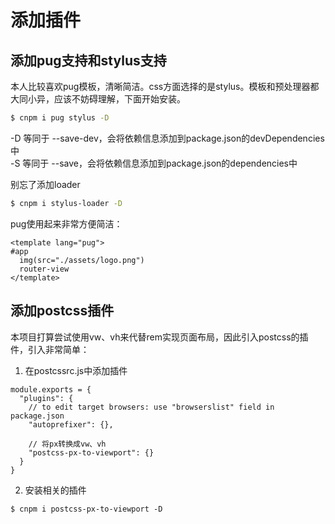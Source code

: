 # 添加插件

## 添加pug支持和stylus支持
本人比较喜欢pug模板，清晰简洁。css方面选择的是stylus。模板和预处理器都大同小异，应该不妨碍理解，下面开始安装。
``` bash
$ cnpm i pug stylus -D
```
-D 等同于 --save-dev，会将依赖信息添加到package.json的devDependencies中  
-S 等同于 --save，会将依赖信息添加到package.json的dependencies中  

别忘了添加loader
``` bash
$ cnpm i stylus-loader -D
```
pug使用起来非常方便简洁：
```
<template lang="pug">
#app 
  img(src="./assets/logo.png")
  router-view
</template>
```

## 添加postcss插件
本项目打算尝试使用vw、vh来代替rem实现页面布局，因此引入postcss的插件，引入非常简单：
1. 在postcssrc.js中添加插件
```
module.exports = {
  "plugins": {
    // to edit target browsers: use "browserslist" field in package.json
    "autoprefixer": {},

    // 将px转换成vw、vh
    "postcss-px-to-viewport": {}
  }
}
```
2. 安装相关的插件
```
$ cnpm i postcss-px-to-viewport -D
```